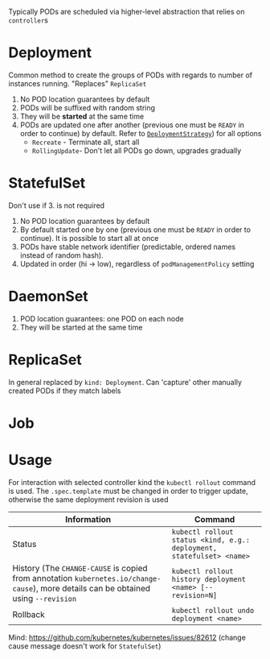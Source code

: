 Typically PODs are scheduled via higher-level abstraction that relies on `controller`s

# Deployment
Common method to create the groups of PODs with regards to number of instances running. "Replaces" `ReplicaSet`  

1. No POD location guarantees by default 
2. PODs will be suffixed with random string
3. They will be **started** at the same time 
4. PODs are updated one after another (previous one must be `READY` in order to continue) by default. 
   Refer to [`DeploymentStrategy`](https://kubernetes.io/docs/reference/generated/kubernetes-api/v1.17/#deploymentstrategy-v1-apps)) for all options
   - `Recreate` - Terminate all, start all
   - `RollingUpdate`-  Don't let all PODs go down, upgrades gradually

# StatefulSet
Don't use if 3. is not required

1. No POD location guarantees by default
2. By default started one by one (previous one must be `READY` in order to continue). It is possible to start all at once
3. PODs have stable network identifier (predictable, ordered names instead of random hash). 
4. Updated in order (hi -> low), regardless of `podManagementPolicy` setting

# DaemonSet

1. POD location guarantees: one POD on each node
2. They will be started at the same time

# ReplicaSet
In general replaced by `kind: Deployment`. Can 'capture' other manually created PODs if they match labels

# Job

# Usage
For interaction with selected controller kind the `kubectl rollout` command is used.
The `.spec.template` must be changed in order to trigger update, otherwise the same deployment revision is used

| Information | Command |
|-|-| 
|Status | `kubectl rollout status <kind, e.g.: deployment, statefulset> <name>` |  
|History (The `CHANGE-CAUSE` is copied from annotation `kubernetes.io/change-cause`), more details can be obtained using `--revision`|`kubectl rollout history deployment <name> [--revision=N]`|
|Rollback|`kubectl rollout undo deployment <name>`|

Mind:
https://github.com/kubernetes/kubernetes/issues/82612 (change cause message doesn't work for `StatefulSet`)
